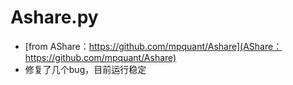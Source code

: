 # Ashare.py
* [from AShare：https://github.com/mpquant/Ashare](AShare：https://github.com/mpquant/Ashare)
* 修复了几个bug，目前运行稳定



